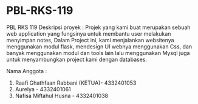 # PBL-RKS-119
PBL RKS 119
Deskripsi proyek :
Projek yang kami buat merupakan sebuah web application yang fungsinya untuk membantu user melakukan menyimpan notes, Dalam Project ini, kami menjalankan websitenya menggunakan modul flask, mendesign UI webnya menggunakan Css, dan banyak menggunakan modul dan tools lain lalu menggunakan Mysql juga untuk menyambungkan project kami dengan databases.

Nama Anggota :
1. Raafi Ghathfaan Rabbani (KETUA)- 4332401053
2. Aurelya - 4332401061
3. Nafisa Miftahul Husna - 4332401038

